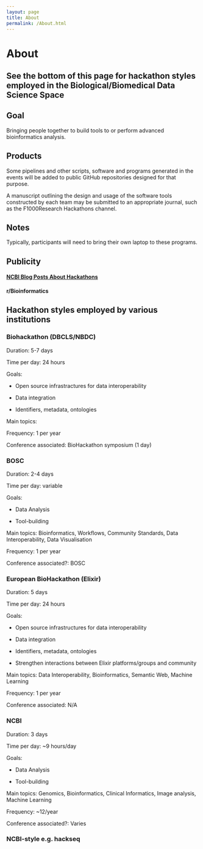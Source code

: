 ```yaml
---
layout: page
title: About
permalink: /About.html
---
```


# About

## See the bottom of this page for hackathon styles employed in the Biological/Biomedical Data Science Space

## Goal

Bringing people together to build tools to or perform advanced bioinformatics analysis.

## Products

Some pipelines and other scripts, software and programs generated in the events will be added to public GitHub repositories designed for that purpose.

A manuscript outlining the design and usage of the software tools constructed by each team may be submitted to an appropriate journal, such as the F1000Research Hackathons channel.

## Notes

Typically, participants will need to bring their own laptop to these programs.

## Publicity 

#### [NCBI Blog Posts About Hackathons](https://ncbiinsights.ncbi.nlm.nih.gov/tag/hackathon/)

#### r/Bioinformatics

## Hackathon styles employed by various institutions

### Biohackathon (DBCLS/NBDC)

Duration: 5-7 days

Time per day: 24 hours

Goals: 
* Open source infrastractures for data interoperability

* Data integration

* Identifiers, metadata, ontologies

Main topics: 

Frequency: 1 per year

Conference associated: BioHackathon symposium (1 day)

### BOSC

Duration: 2-4 days

Time per day: variable

Goals: 

* Data Analysis

* Tool-building

Main topics: Bioinformatics, Workflows, Community Standards, Data Interoperability, Data Visualisation

Frequency: 1 per year

Conference associated?: BOSC 

### European BioHackathon (Elixir)

Duration: 5 days

Time per day: 24 hours

Goals: 

* Open source infrastructures for data interoperability

* Data integration

* Identifiers, metadata, ontologies

* Strengthen interactions between Elixir platforms/groups and community

Main topics: Data Interoperability, Bioinformatics, Semantic Web, Machine Learning

Frequency: 1 per year

Conference associated: N/A 

### NCBI

Duration: 3 days

Time per day: ~9 hours/day

Goals: 

* Data Analysis

* Tool-building

Main topics: Genomics, Bioinformatics, Clinical Informatics, Image analysis, Machine Learning

Frequency: ~12/year

Conference associated?: Varies 

### NCBI-style e.g. hackseq


